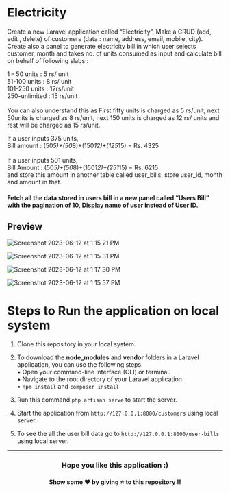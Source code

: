 # Electricity

Create a new Laravel application called “Electricity”, Make a CRUD (add, edit , delete) of customers (data : name, address, email, mobile, city). Create also a panel to generate electricity bill in which  user selects customer, month and takes no. of units consumed as input and calculate bill on behalf of following slabs : 

1 – 50 units : 5 rs/ unit <br>
51-100 units : 8 rs/ unit <br>
101-250 units : 12rs/unit <br>
250-unlimited : 15 rs/unit <br>
<br>
You can also understand this as First fifty units is charged as 5 rs/unit, next 50units is charged as 8 rs/unit, next 150 units is charged as 12 rs/ units and rest will be charged as 15 rs/unit.

If  a user inputs 375 units,<br>
	Bill amount : (50*5)+(50*8)+(150*12)+(125*15) = Rs. 4325 
<br><br>
If a user inputs 501 units, <br>
	Bill Amount : (50*5)+(50*8)+(150*12)+(251*15) = Rs. 6215
<br>
and store this amount in another table called user_bills, store user_id, month and amount in that.

#### Fetch all the data stored in users bill in a new panel called “Users Bill” with the pagination of 10, Display name of user instead of User ID.

## Preview

![Screenshot 2023-06-12 at 1 15 21 PM](https://github.com/Hrithik1122/Electricity/assets/94792977/e68033a7-7f62-4aea-bd88-656b94b8081f)

![Screenshot 2023-06-12 at 1 15 31 PM](https://github.com/Hrithik1122/Electricity/assets/94792977/cfebb6e2-5f9a-43fb-a489-14ae6da3f44a)

![Screenshot 2023-06-12 at 1 17 30 PM](https://github.com/Hrithik1122/Electricity/assets/94792977/7f6a50c7-0bc0-444b-b5eb-8c68e73d009c)

![Screenshot 2023-06-12 at 1 15 57 PM](https://github.com/Hrithik1122/Electricity/assets/94792977/06480f66-5596-43fb-8823-03025cc5072d)


# Steps to Run the application on local system

1. Clone this repository in your local system.
2. To download the <b>node_modules</b> and <b>vendor</b> folders in a Laravel application, you can use the following steps: <br>
• Open your command-line interface (CLI) or terminal. <br>
• Navigate to the root directory of your Laravel application. <br>
• `npm install` and `composer install` <br>

3. Run this command `php artisan serve` to start the server.
4. Start the application from `http://127.0.0.1:8000/customers` using local server.
5. To see the all the user bill data go to `http://127.0.0.1:8000/user-bills` using local server.


--- 
<h3 align='center'>Hope you like this application :)</h3>
<h4 align='center'>Show some ❤️ by giving ⭐ to this repository !!</h4>
